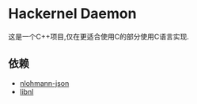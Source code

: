 # Hackernel Daemon

这是一个C++项目,仅在更适合使用C的部分使用C语言实现.

## 依赖

* [nlohmann-json](https://github.com/nlohmann/json)
* [libnl](https://www.infradead.org/~tgr/libnl/doc/api/index.html#main_intro)
